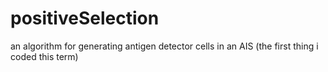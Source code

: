 # positiveSelection
an algorithm for generating antigen detector cells in an AIS (the first thing i coded this term)
